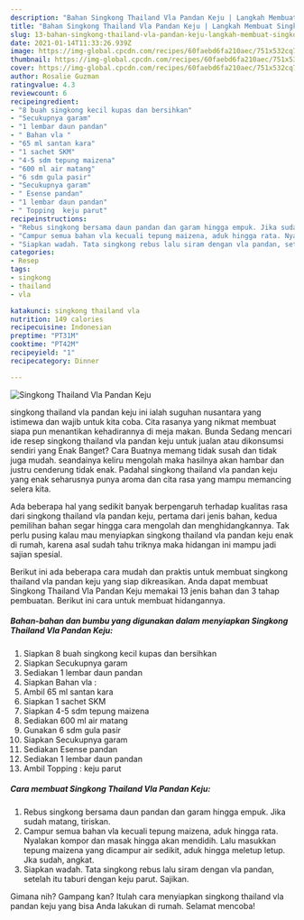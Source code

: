 ```yaml
---
description: "Bahan Singkong Thailand Vla Pandan Keju | Langkah Membuat Singkong Thailand Vla Pandan Keju Yang Bikin Ngiler"
title: "Bahan Singkong Thailand Vla Pandan Keju | Langkah Membuat Singkong Thailand Vla Pandan Keju Yang Bikin Ngiler"
slug: 13-bahan-singkong-thailand-vla-pandan-keju-langkah-membuat-singkong-thailand-vla-pandan-keju-yang-bikin-ngiler
date: 2021-01-14T11:33:26.939Z
image: https://img-global.cpcdn.com/recipes/60faebd6fa210aec/751x532cq70/singkong-thailand-vla-pandan-keju-foto-resep-utama.jpg
thumbnail: https://img-global.cpcdn.com/recipes/60faebd6fa210aec/751x532cq70/singkong-thailand-vla-pandan-keju-foto-resep-utama.jpg
cover: https://img-global.cpcdn.com/recipes/60faebd6fa210aec/751x532cq70/singkong-thailand-vla-pandan-keju-foto-resep-utama.jpg
author: Rosalie Guzman
ratingvalue: 4.3
reviewcount: 6
recipeingredient:
- "8 buah singkong kecil kupas dan bersihkan"
- "Secukupnya garam"
- "1 lembar daun pandan"
- " Bahan vla "
- "65 ml santan kara"
- "1 sachet SKM"
- "4-5 sdm tepung maizena"
- "600 ml air matang"
- "6 sdm gula pasir"
- "Secukupnya garam"
- " Esense pandan"
- "1 lembar daun pandan"
- " Topping  keju parut"
recipeinstructions:
- "Rebus singkong bersama daun pandan dan garam hingga empuk. Jika sudah matang, tiriskan."
- "Campur semua bahan vla kecuali tepung maizena, aduk hingga rata. Nyalakan kompor dan masak hingga akan mendidih. Lalu masukkan tepung maizena yang dicampur air sedikit, aduk hingga meletup letup. Jka sudah, angkat."
- "Siapkan wadah. Tata singkong rebus lalu siram dengan vla pandan, setelah itu taburi dengan keju parut. Sajikan."
categories:
- Resep
tags:
- singkong
- thailand
- vla

katakunci: singkong thailand vla 
nutrition: 149 calories
recipecuisine: Indonesian
preptime: "PT31M"
cooktime: "PT42M"
recipeyield: "1"
recipecategory: Dinner

---
```



![Singkong Thailand Vla Pandan Keju](https://img-global.cpcdn.com/recipes/60faebd6fa210aec/751x532cq70/singkong-thailand-vla-pandan-keju-foto-resep-utama.jpg)


singkong thailand vla pandan keju ini ialah suguhan nusantara yang istimewa dan wajib untuk kita coba. Cita rasanya yang nikmat membuat siapa pun menantikan kehadirannya di meja makan.
Bunda Sedang mencari ide resep singkong thailand vla pandan keju untuk jualan atau dikonsumsi sendiri yang Enak Banget? Cara Buatnya memang tidak susah dan tidak juga mudah. seandainya keliru mengolah maka hasilnya akan hambar dan justru cenderung tidak enak. Padahal singkong thailand vla pandan keju yang enak seharusnya punya aroma dan cita rasa yang mampu memancing selera kita.



Ada beberapa hal yang sedikit banyak berpengaruh terhadap kualitas rasa dari singkong thailand vla pandan keju, pertama dari jenis bahan, kedua pemilihan bahan segar hingga cara mengolah dan menghidangkannya. Tak perlu pusing kalau mau menyiapkan singkong thailand vla pandan keju enak di rumah, karena asal sudah tahu triknya maka hidangan ini mampu jadi sajian spesial.


Berikut ini ada beberapa cara mudah dan praktis untuk membuat singkong thailand vla pandan keju yang siap dikreasikan. Anda dapat membuat Singkong Thailand Vla Pandan Keju memakai 13 jenis bahan dan 3 tahap pembuatan. Berikut ini cara untuk membuat hidangannya.

<!--inarticleads1-->

##### Bahan-bahan dan bumbu yang digunakan dalam menyiapkan Singkong Thailand Vla Pandan Keju:

1. Siapkan 8 buah singkong kecil kupas dan bersihkan
1. Siapkan Secukupnya garam
1. Sediakan 1 lembar daun pandan
1. Siapkan  Bahan vla :
1. Ambil 65 ml santan kara
1. Siapkan 1 sachet SKM
1. Siapkan 4-5 sdm tepung maizena
1. Sediakan 600 ml air matang
1. Gunakan 6 sdm gula pasir
1. Siapkan Secukupnya garam
1. Sediakan  Esense pandan
1. Sediakan 1 lembar daun pandan
1. Ambil  Topping : keju parut




<!--inarticleads2-->

##### Cara membuat Singkong Thailand Vla Pandan Keju:

1. Rebus singkong bersama daun pandan dan garam hingga empuk. Jika sudah matang, tiriskan.
1. Campur semua bahan vla kecuali tepung maizena, aduk hingga rata. Nyalakan kompor dan masak hingga akan mendidih. Lalu masukkan tepung maizena yang dicampur air sedikit, aduk hingga meletup letup. Jka sudah, angkat.
1. Siapkan wadah. Tata singkong rebus lalu siram dengan vla pandan, setelah itu taburi dengan keju parut. Sajikan.




Gimana nih? Gampang kan? Itulah cara menyiapkan singkong thailand vla pandan keju yang bisa Anda lakukan di rumah. Selamat mencoba!

